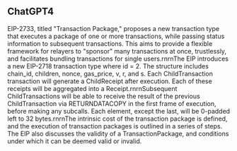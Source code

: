## ChatGPT4

EIP-2733, titled "Transaction Package," proposes a new transaction type that executes a package of one or more transactions, while passing status information to subsequent transactions. This aims to provide a flexible framework for relayers to "sponsor" many transactions at once, trustlessly, and facilitates bundling transactions for single users.rnrnThe EIP introduces a new EIP-2718 transaction type where id = 2. The structure includes chain_id, children, nonce, gas_price, v, r, and s. Each ChildTransaction transaction will generate a ChildReceipt after execution. Each of these receipts will be aggregated into a Receipt.rnrnSubsequent ChildTransactions will be able to receive the result of the previous ChildTransaction via RETURNDATACOPY in the first frame of execution, before making any subcalls. Each element, except the last, will be 0-padded left to 32 bytes.rnrnThe intrinsic cost of the transaction package is defined, and the execution of transaction packages is outlined in a series of steps. The EIP also discusses the validity of a TransactionPackage, and conditions under which it can be deemed valid or invalid.
